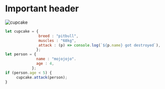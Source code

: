 # Important header
![cupcake](https://d.newsweek.com/en/full/2166633/stock-image-pit-bull.webp)
```js
let cupcake = { 
               breed : "pitbull",
               muscles : "68kg",
               attack : (p) => console.log(`${p.name} got destroyed`), 
              };     
let person = { 
              name : "mojojojo".
              age : 4,
            };
if (person.age < 5) {
     cupcake.attack(person);
}
```
